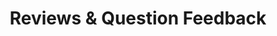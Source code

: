 ---
title: Reviews & Question Feedback
redirect_to: "/releases/v5.0.0/authors/assessment_showing_feedback"
---